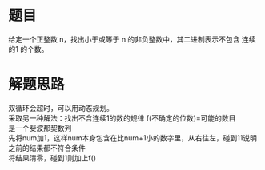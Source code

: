 # 题目
给定一个正整数 n，找出小于或等于 n 的非负整数中，其二进制表示不包含 连续的1 的个数。

# 解题思路
双循环会超时，可以用动态规划。  
采取另一种解法：找出不含连续1的数的规律
f(不确定的位数)=可能的数目  
是一个斐波那契数列  
先将num加1，这样num本身包含在比num+1小的数字里，从右往左，碰到11说明之前的结果都不符合条件  
将结果清零，碰到1则加上f()